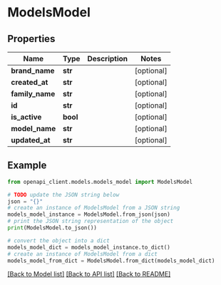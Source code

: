 # ModelsModel


## Properties

Name | Type | Description | Notes
------------ | ------------- | ------------- | -------------
**brand_name** | **str** |  | [optional] 
**created_at** | **str** |  | [optional] 
**family_name** | **str** |  | [optional] 
**id** | **str** |  | [optional] 
**is_active** | **bool** |  | [optional] 
**model_name** | **str** |  | [optional] 
**updated_at** | **str** |  | [optional] 

## Example

```python
from openapi_client.models.models_model import ModelsModel

# TODO update the JSON string below
json = "{}"
# create an instance of ModelsModel from a JSON string
models_model_instance = ModelsModel.from_json(json)
# print the JSON string representation of the object
print(ModelsModel.to_json())

# convert the object into a dict
models_model_dict = models_model_instance.to_dict()
# create an instance of ModelsModel from a dict
models_model_from_dict = ModelsModel.from_dict(models_model_dict)
```
[[Back to Model list]](../README.md#documentation-for-models) [[Back to API list]](../README.md#documentation-for-api-endpoints) [[Back to README]](../README.md)


